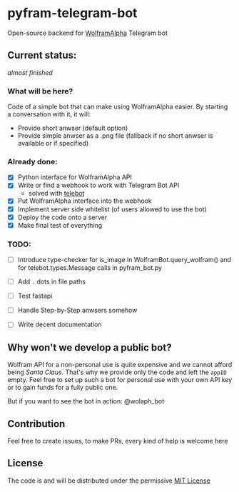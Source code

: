 # pyfram-telegram-bot
Open-source backend for [WolframAlpha](https://wolframalpha.com) Telegram bot

## Current status:
*almost finished*

### What will be here?
Code of a simple bot that can make using WolframAlpha easier. By starting a conversation with it, it will:
- Provide short anwser (default option)
- Provide simple anwser as a .png file (fallback if no short anwser is available or if specified)

### Already done:
- [x] Python interface for WolframAlpha API
- [x] Write or find a webhook to work with Telegram Bot API 
  - solved with [telebot](https://github.com/eternnoir/pyTelegramBotAPI)
- [x] Put WolframAlpha interface into the webhook
- [x] Implement server side whitelist (of users allowed to use the bot)
- [x] Deploy the code onto a server 
- [x] Make final test of everything

### TODO:
- [ ] Introduce type-checker for is_image in WolframBot.query_wolfram() and for telebot.types.Message calls in pyfram_bot.py
- [ ] Add `.` dots in file paths
- [ ] Test fastapi
- [ ] Handle Step-by-Step anwsers somehow
- [ ] Write decent documentation


## Why won't we develop a public bot?
Wolfram API for a non-personal use is quite expensive and we cannot afford being *Santa Claus*. That's why we provide only the code and left the `appID` empty. Feel free to set up such a bot for personal use with your own API key or to gain funds for a fully public one.

But if you want to see the bot in action: @wolaph_bot

## Contribution
Feel free to create issues, to make PRs, every kind of help is welcome here

## License
The code is and will be distributed under the permissive [MIT License](https://github.com/skelly37/pyfram-telegram-bot/blob/main/LICENSE)
